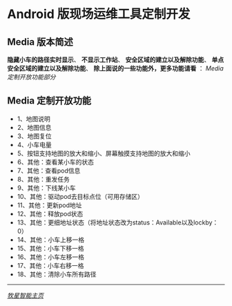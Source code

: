 # Android 版现场运维工具定制开发


## Media 版本简述

**隐藏小车的路径实时显示**、
**不显示工作站**、
**安全区域的建立以及解除功能**、
**单点安全区域的建立以及解除功能**、
**除上面说的一些功能外，更多功能请看** ： *Media 定制开放功能部分*

## Media 定制开放功能 

* 1、地图说明
* 2、地图信息
* 3、地图复位
* 4、小车电量
* 5、按钮支持地图的放大和缩小、屏幕触摸支持地图的放大和缩小
* 6、其他：查看某小车的状态
* 7、其他：查看pod信息
* 8、其他：重发任务
* 9、其他：下线某小车
* 10、其他：驱动pod去目标点位（可用存储区）
* 11、其他：更新pod地址
* 12、其他：释放pod状态
* 13、其他：更细地址状态（将地址状态改为status：Available以及lockby：0）
* 14、其他：小车上移一格
* 15、其他：小车下移一格
* 16、其他：小车左移一格
* 17、其他：小车右移一格
* 18、其他：清除小车所有路径

---
*[牧星智能主页](http://www.mushiny.com/)*
